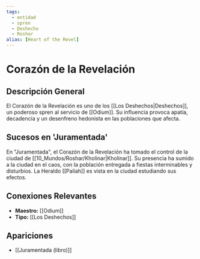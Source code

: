 ```yaml
---
tags:
  - entidad
  - spren
  - Deshecho
  - Roshar
alias: [Heart of the Revel]
---
```


# Corazón de la Revelación

## Descripción General
El Corazón de la Revelación es uno de los [[Los Deshechos|Deshechos]], un poderoso spren al servicio de [[Odium]]. Su influencia provoca apatía, decadencia y un desenfreno hedonista en las poblaciones que afecta.

## Sucesos en 'Juramentada'
En "Juramentada", el Corazón de la Revelación ha tomado el control de la ciudad de [[10_Mundos/Roshar/Kholinar|Kholinar]]. Su presencia ha sumido a la ciudad en el caos, con la población entregada a fiestas interminables y disturbios. La Heraldo [[Paliah]] es vista en la ciudad estudiando sus efectos.

## Conexiones Relevantes
* **Maestro:** [[Odium]]
* **Tipo:** [[Los Deshechos]]

## Apariciones
* [[Juramentada (libro)]]
